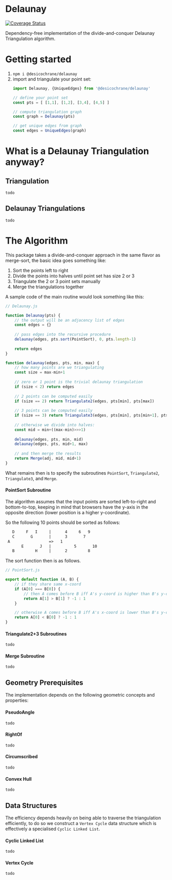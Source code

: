 # Delaunay

[![Coverage Status](https://coveralls.io/repos/github/desicochrane/delaunay/badge.svg?branch=master)](https://coveralls.io/github/desicochrane/delaunay?branch=master)

Dependency-free implementation of the divide-and-conquer Delaunay Triangulation algorithm.

# Getting started
1. `npm i @desicochrane/delaunay`
1. import and triangulate your point set:
    ```js    
    import Delaunay, {UniqueEdges} from '@desicochrane/delaunay'

    // define your point set
    const pts = [ [1,1], [1,2], [3,4], [4,5] ]
 
    // compute triangulation graph
    const graph = Delaunay(pts)
 
   // get unique edges from graph
   const edges = UniqueEdges(graph)
   ```

# What is a Delaunay Triangulation anyway?

## Triangulation
```todo```

## Delaunay Triangulations
```todo```

# The Algorithm
This package takes a divide-and-conquer approach in the same flavor as merge-sort, the basic idea goes something like:

1. Sort the points left to right
1. Divide the points into halves until point set has size 2 or 3
1. Triangulate the 2 or 3 point sets manually
1. Merge the triangulations together


A sample code of the main routine would look something like this:

```js
// Delaunay.js

function Delaunay(pts) {
    // the output will be an adjacency list of edges
    const edges = {}
    
    // pass edges into the recursive procedure
    delaunay(edges, pts.sort(PointSort), 0, pts.length-1)
    
    return edges
}

function delaunay(edges, pts, min, max) {
    // how many points are we triangulating
    const size = max-min+1
    
    // zero or 1 point is the trivial delaunay triangulation 
    if (size < 2) return edges
    
    // 2 points can be computed easily
    if (size == 2) return Triangulate2(edges, pts[min], pts[max])
    
    // 3 points can be computed easily
    if (size == 3) return Triangulate3(edges, pts[min], pts[min+1], pts[max])
    
    // otherwise we divide into halves:
    const mid = min+((max-min)>>>1)
    
    delaunay(edges, pts, min, mid)
    delaunay(edges, pts, mid+1, max)
    
    // and then merge the results
    return Merge(adj, mid, mid+1)
}
```

What remains then is to specify the subroutines `PointSort`, `Triangulate2`, `Triangulate3`, and `Merge`.

#### PointSort Subroutine

The algorithm assumes that the input points are sorted left-to-right and bottom-to-top, keeping in mind that browsers have the y-axis in the opposite direction (lower position is a higher y-coordinate).

So the following 10 points should be sorted as follows:

```txt
   D     F   I     |      4     6   9    
   C       G       |      3       7      
 A                 =>   1                
       E       J   |          5       10  
   B         H     |      2         8    
```        

The sort function then is as follows.

```js
// PointSort.js

export default function (A, B) {
    // if they share same x-coord
    if (A[0] === B[0]) {
        // then A comes before B iff A's y-coord is higher than B's y-coord
        return A[1] > B[1] ? -1 : 1
    }

    // otherwise A comes before B iff A's x-coord is lower than B's y-coord
    return A[0] < B[0] ? -1 : 1
}
```

#### Triangulate2+3 Subroutines
```todo```

#### Merge Subroutine
```todo```

## Geometry Prerequisites
The implementation depends on the following geometric concepts and properties:

#### PseudoAngle
```todo```

#### RightOf
```todo```

#### Circumscribed
```todo```

#### Convex Hull
```todo```


## Data Structures
The efficiency depends heavily on being able to traverse the triangulation efficiently, to do so we construct a `Vertex Cycle` data structure which is effectively a specialised `Cyclic Linked List`.

#### Cyclic Linked List
```todo```

#### Vertex Cycle
```todo```
